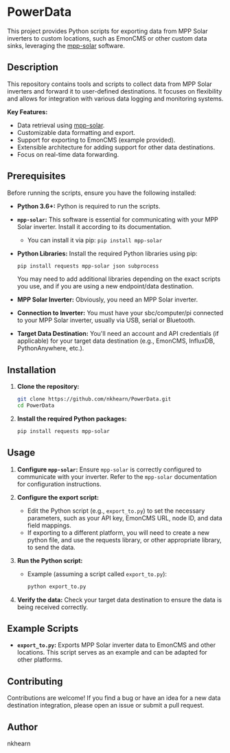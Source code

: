# PowerData

This project provides Python scripts for exporting data from MPP Solar inverters to custom locations, such as EmonCMS or other custom data sinks, leveraging the [mpp-solar](https://github.com/jblance/mpp-solar) software.

## Description

This repository contains tools and scripts to collect data from MPP Solar inverters and forward it to user-defined destinations. It focuses on flexibility and allows for integration with various data logging and monitoring systems.

**Key Features:**

* Data retrieval using [mpp-solar](https://github.com/jblance/mpp-solar).
* Customizable data formatting and export.
* Support for exporting to EmonCMS (example provided).
* Extensible architecture for adding support for other data destinations.
* Focus on real-time data forwarding.

## Prerequisites

Before running the scripts, ensure you have the following installed:

* **Python 3.6+:** Python is required to run the scripts.
* **`mpp-solar`:** This software is essential for communicating with your MPP Solar inverter. Install it according to its documentation.
    * You can install it via pip: `pip install mpp-solar`
* **Python Libraries:** Install the required Python libraries using pip:

    ```bash
    pip install requests mpp-solar json subprocess
    ```

    You may need to add additional libraries depending on the exact scripts you use, and if you are using a new endpoint/data destination.
* **MPP Solar Inverter:** Obviously, you need an MPP Solar inverter.
* **Connection to Inverter:** You must have your sbc/computer/pi connected to your MPP Solar inverter, usually via USB, serial or Bluetooth.
* **Target Data Destination:** You'll need an account and API credentials (if applicable) for your target data destination (e.g., EmonCMS, InfluxDB, PythonAnywhere, etc.).

## Installation

1.  **Clone the repository:**

    ```bash
    git clone https://github.com/nkhearn/PowerData.git
    cd PowerData
    ```

2.  **Install the required Python packages:**

    ```bash
    pip install requests mpp-solar
    ```

## Usage

1.  **Configure `mpp-solar`:** Ensure `mpp-solar` is correctly configured to communicate with your inverter. Refer to the `mpp-solar` documentation for configuration instructions.

2.  **Configure the export script:**
    * Edit the Python script (e.g., `export_to.py`) to set the necessary parameters, such as your API key, EmonCMS URL, node ID, and data field mappings.
    * If exporting to a different platform, you will need to create a new python file, and use the requests library, or other appropriate library, to send the data.

3.  **Run the Python script:**

    * Example (assuming a script called `export_to.py`):

        ```bash
        python export_to.py
        ```

4.  **Verify the data:** Check your target data destination to ensure the data is being received correctly.

## Example Scripts

* **`export_to.py`:** Exports MPP Solar inverter data to EmonCMS and other locations. This script serves as an example and can be adapted for other platforms.

## Contributing

Contributions are welcome! If you find a bug or have an idea for a new data destination integration, please open an issue or submit a pull request.

## Author

nkhearn
